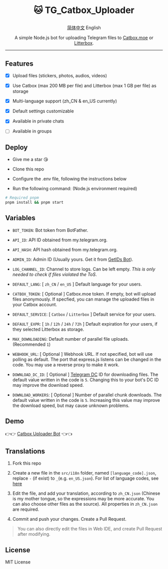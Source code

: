 # <p align="center">🐱 TG_Catbox_Uploader</p>

<p align="center"><a href="https://github.com/AnotiaWang/TG_Catbox_Uploader#readme">简体中文</a> English</p>

<p align="center">A simple Node.js bot for uploading Telegram files to <a href="https://catbox.moe">Catbox.moe</a> or <a href="https://litterbox.catbox.moe">Litterbox</a>.</p>

---

## Features

- [x] Upload files (stickers, photos, audios, videos)

- [x] Use Catbox (max 200 MB per file) and Litterbox (max 1 GB per file) as storage

- [x] Multi-language support (zh_CN & en_US currently)

- [x] Default settings customizable

- [x] Available in private chats

- [ ] Available in groups

## Deploy

- Give me a star 😘

- Clone this repo

- Configure the .env file, following the instructions below

- Run the following command: (Node.js environment required)

```Bash
# Required pnpm
pnpm install && pnpm start
```

## Variables

- `BOT_TOKEN`: Bot token from BotFather.

- `API_ID`: API ID obtained from my.telegram.org.

- `API_HASH`: API hash obtained from my.telegram.org.

- `ADMIN_ID`: Admin ID (Usually yours. Get it from [GetIDs Bot](https://t.me/getidsbot)).

- `LOG_CHANNEL_ID`: Channel to store logs. Can be left empty. _This is only needed to check if files violated the ToS_.

- `DEFAULT_LANG`: [ `zh_CN` / `en_US` ] Default language for your users.

- `CATBOX_TOKEN`: [ Optional ] Catbox.moe token. If empty, bot will upload files anonymously. If specfied, you can manage the uploaded files in your Catbox account.

- `DEFAULT_SERVICE`: [ `Catbox` / `Litterbox` ] Default service for your users.

- `DEFAULT_EXPR`: [ `1h` / `12h` / `24h` / `72h` ] Default expiration for your users, if they selected Litterbox as storage.

- `MAX_DOWNLOADING`: Default number of parallel file uploads. (Recommended `1`)

- `WEBHOOK_URL`: [ Optional ] Webhook URL. If not specified, bot will use polling as default. The port that express.js listens can be changed in the code. You may use a reverse proxy to make it work.

- `DOWNLOAD_DC_ID`: [ Optional ] [Telegram DC](https://docs.pyrogram.org/faq/what-are-the-ip-addresses-of-telegram-data-centers) ID for downloading files. The default value written in the code is `5`. Changing this to your bot's DC ID may improve the download speed.

- `DOWNLOAD_WORKERS`: [ Optional ] Number of parallel chunk downloads. The default value written in the code is `5`. Increasing this value may improve the download speed, but may cause unknown problems.

## Demo

👉👉 [Catbox Uploader Bot](https://t.me/CatboxUploaderBot) 👈👈

## Translations

1. Fork this repo

2. Create a new file in the `src/i18n` folder, named `[language_code].json`, replace `-` (if exist) to `_`(e.g. `en_US.json`). For list of language codes, see [here](http://www.lingoes.net/zh/translator/langcode.htm)

3. Edit the file, and add your translation, according to `zh_CN.json` (Chinese is my mother tongue, so the expressions may be more accurate. You can also choose other files as the source). All properties in `zh_CN.json` are required.

4. Commit and push your changes. Create a Pull Request.

> You can also directly edit the files in Web IDE, and create Pull Request after modifying.

## License

MIT License

